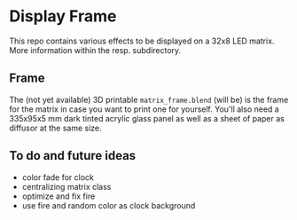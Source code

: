 # Display Frame

This repo contains various effects to be displayed on a 32x8 LED matrix. More information within the resp. subdirectory.

## Frame
The (not yet available) 3D printable `matrix_frame.blend` (will be) is the frame for the matrix in case you want to print one for yourself. You'll also need a 335x95x5 mm dark tinted acrylic glass panel as well as a sheet of paper as diffusor at the same size.

## To do and future ideas

* color fade for clock
* centralizing matrix class
* optimize and fix fire
* use fire and random color as clock background
